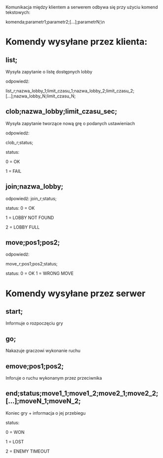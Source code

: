 Komunikacja między klientem a serwerem odbywa się przy użyciu komend tekstowych:

komenda;parametr1;parametr2;[...];parametrN;\n

# Komendy wysyłane przez klienta:

## list;
Wysyła zapytanie o listę dostępnych lobby

odpowiedź:

list_r;nazwa_lobby_1;limit_czasu_1;nazwa_lobby_2;limit_czasu_2;[...];nazwa_lobby_N;limit_czasu_N;

## clob;nazwa_lobby;limit_czasu_sec;
Wysyła zapytanie tworzące nową grę o podanych ustawieniach

odpowiedź:

clob_r;status;

status:

0 = OK

1 = FAIL

## join;nazwa_lobby;

odpowiedź:
join_r;status;

status:
0 = OK

1 = LOBBY NOT FOUND

2 = LOBBY FULL

## move;pos1;pos2;

odpowiedź:

move_r;pos1;pos2;status;

status:
0 = OK
1 = WRONG MOVE

# Komendy wysyłane przez serwer

## start;

Informuje o rozpoczęciu gry

## go;

Nakazuje graczowi wykonanie ruchu

## emove;pos1;pos2;

Inforuje o ruchu wykonanym przez przeciwnika

## end;status;move1_1;move1_2;move2_1;move2_2;[...];moveN_1;moveN_2;

Koniec gry + informacja o jej przebiegu

status:

0 = WON

1 = LOST

2 = ENEMY TIMEOUT
